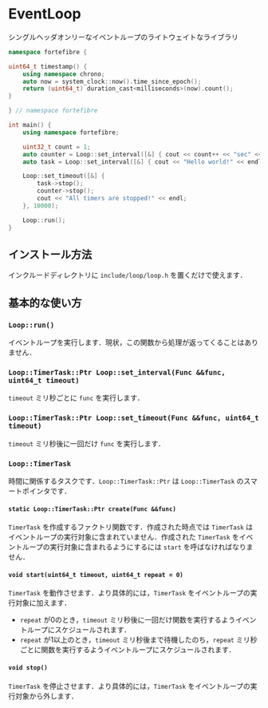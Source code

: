 # EventLoop

シングルヘッダオンリーなイベントループのライトウェイトなライブラリ

```cpp
namespace fortefibre {

uint64_t timestamp() {
    using namespace chrono;
    auto now = system_clock::now().time_since_epoch();
    return (uint64_t) duration_cast<milliseconds>(now).count();
}

} // namespace fortefibre

int main() {
    using namespace fortefibre;

    uint32_t count = 1;
    auto counter = Loop::set_interval([&] { cout << count++ << "sec" << endl; }, 1000);
    auto task = Loop::set_interval([&] { cout << "Hello world!" << endl; }, 2000);

    Loop::set_timeout([&] {
        task->stop();
        counter->stop();
        cout << "All timers are stopped!" << endl;
    }, 10000);

    Loop::run();
}
```

## インストール方法

インクルードディレクトリに `include/loop/loop.h` を置くだけで使えます．

## 基本的な使い方

### `Loop::run()`

イベントループを実行します．現状，この関数から処理が返ってくることはありません．

### `Loop::TimerTask::Ptr Loop::set_interval(Func &&func, uint64_t timeout)`

`timeout` ミリ秒ごとに `func` を実行します．

### `Loop::TimerTask::Ptr Loop::set_timeout(Func &&func, uint64_t timeout)`

`timeout` ミリ秒後に一回だけ `func` を実行します．

### `Loop::TimerTask`

時間に関係するタスクです．`Loop::TimerTask::Ptr` は `Loop::TimerTask` のスマートポインタです．

#### `static Loop::TimerTask::Ptr create(Func &&func)`

`TimerTask` を作成するファクトリ関数です．作成された時点では `TimerTask` はイベントループの実行対象に含まれていません．作成された `TimerTask` をイベントループの実行対象に含まれるようにするには `start` を呼ばなければなりません．

#### `void start(uint64_t timeout, uint64_t repeat = 0)`

`TimerTask` を動作させます．より具体的には，`TimerTask` をイベントループの実行対象に加えます．

- `repeat` が0のとき，`timeout` ミリ秒後に一回だけ関数を実行するようイベントループにスケジュールされます．
- `repeat` が1以上のとき，`timeout` ミリ秒後まで待機したのち，`repeat` ミリ秒ごとに関数を実行するようイベントループにスケジュールされます．

#### `void stop()`

`TimerTask` を停止させます．より具体的には，`TimerTask` をイベントループの実行対象から外します．
